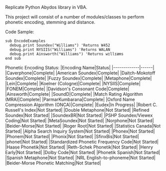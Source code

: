 Replicate Python Abydos library in VBA. 

This project will consist of a number of modules/classes to perform phonetic encoding, stemming and distance.

Code Sample:
```
sub EncodeExamples
  debug.print Soundex("Williams") 'Returns W452
  debug.print NYSIIS("Williams") 'Returns WALAN
  debug.print Ainsworth("Williams") 'Returns wɪllɪæms
end sub
```

Phonetic Encoding Status:
|Encoding Name|Status|
|-------------|------|
|Caverphone|Complete|
|American Soundex|Complete|
|Daitch-Mokotoff Soundex|Complete|
|Fuzzy Soundex|Complete|
|Metaphone|Complete|
|Lein|Complete|
|Koelner (Cologne)|Complete|
|NYSIIS|Complete|
|FONEM|Complete|
|Davidson's Consonant Code|Complete|
|Ainsworth|Complete|
|SoundD|Complete|
|Match Rating Algorithm (MRA)|Complete|
|ParmarKumbarana|Complete|
|Oxford Name Compression Algorithm (ONCA)|Complete|
|Eudex|In Progress|
|Robert C. Russell's Index|Not Started|
|Double Metaphone|Not Started|
|Refined Soundex|Not Started|
|SoundexBR|Not Started|
|PSHP Soundex/Viewex Coding|Not Started|
|MetaSoundex|Not Started|
|Norphone|Not Started|
|Beider-Morse|Not Started|
|Roger Root|Not Started|
|Statistics Canada|Not Started|
|Alpha Search Inquiry System|Not Started|
|Phonex|Not Started|
|Phonem|Not Started|
|Phonix|Not Started|
|SfinxBis|Not Started|
|phonet|Not Started|
|Standardized Phonetic Frequency Code|Not Started|
|Haase Phonetik|Not Started|
|Reth-Schek Phonetik|Not Started|
|Henry Early|Not Started|
|Dolby Code|Not Started|
|Phonetik Spanish|Not Started|
|Spanish Metaphone|Not Started|
|NRL English-to-phoneme|Not Started|
|Beider-Morse Phonetic Matching|Not Started|
